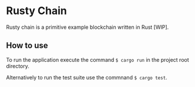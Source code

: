 # Rusty Chain

Rusty chain is a primitive example blockchain written in Rust \[WIP\].

## How to use

To run the application execute the command `$ cargo run` in the project root directory.

Alternatively to run the test suite use the commnand `$ cargo test`.
